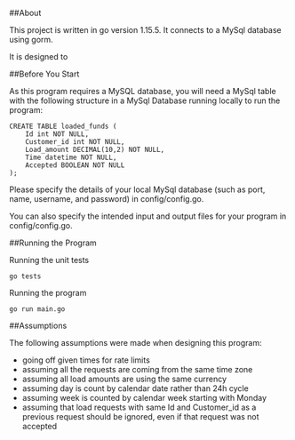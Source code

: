 
##About

This project is written in go version 1.15.5. It connects to a MySql database using gorm.

It is designed to

##Before You Start

As this program requires a MySQL database, you will need a MySql table with the following structure in a MySql Database running locally to run the program:

```
CREATE TABLE loaded_funds (
    Id int NOT NULL,
    Customer_id int NOT NULL,
    Load_amount DECIMAL(10,2) NOT NULL,
    Time datetime NOT NULL,
    Accepted BOOLEAN NOT NULL
);
```

Please specify the details of your local MySql database (such as port, name, username, and password) in config/config.go.

You can also specify the intended input and output files for your program in config/config.go.

##Running the Program

Running the unit tests
```
go tests
```

Running the program

```
go run main.go
```

##Assumptions

The following assumptions were made when designing this program:
- going off given times for rate limits
- assuming all the requests are coming from the same time zone
- assuming all load amounts are using the same currency
- assuming day is count by calendar date rather than 24h cycle
- assuming week is counted by calendar week starting with Monday
- assuming that load requests with same Id and Customer_id as a previous request should be ignored, even if that request was not accepted
